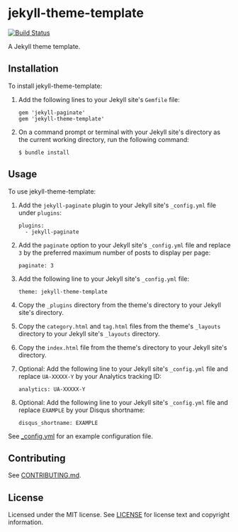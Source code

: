 jekyll-theme-template
=====================

[![Build Status](https://travis-ci.org/rcvalle/jekyll-theme-template.svg?branch=master)](https://travis-ci.org/rcvalle/jekyll-theme-template)

A Jekyll theme template.


Installation
------------

To install jekyll-theme-template:

1. Add the following lines to your Jekyll site's `Gemfile` file:

       gem 'jekyll-paginate'
       gem 'jekyll-theme-template'

2. On a command prompt or terminal with your Jekyll site's directory as the
   current working directory, run the following command:

       $ bundle install


Usage
-----

To use jekyll-theme-template:

1. Add the `jekyll-paginate` plugin to your Jekyll site's `_config.yml` file
   under `plugins`:

       plugins:
         - jekyll-paginate

2. Add the `paginate` option to your Jekyll site's `_config.yml` file and
   replace `3` by the preferred maximum number of posts to display per page:

       paginate: 3

3. Add the following line to your Jekyll site's `_config.yml` file:

       theme: jekyll-theme-template

4. Copy the `_plugins` directory from the theme's directory to your Jekyll
   site's directory.

5. Copy the `category.html` and `tag.html` files from the theme's `_layouts`
   directory to your Jekyll site's `_layouts` directory.

6. Copy the `index.html` file from the theme's directory to your Jekyll
   site's directory.

7. Optional: Add the following line to your Jekyll site's `_config.yml` file
   and replace `UA-XXXXX-Y` by your Analytics tracking ID:

       analytics: UA-XXXXX-Y

8. Optional: Add the following line to your Jekyll site's `_config.yml` file
   and replace `EXAMPLE` by your Disqus shortname:

       disqus_shortname: EXAMPLE

See [_config.yml](_config.yml) for an example configuration file.


Contributing
------------

See [CONTRIBUTING.md](CONTRIBUTING.md).


License
-------

Licensed under the MIT license. See [LICENSE](LICENSE) for license text and
copyright information.

